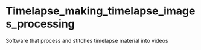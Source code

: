 # Timelapse_making_timelapse_images_processing
Software that process and stitches timelapse material into videos
